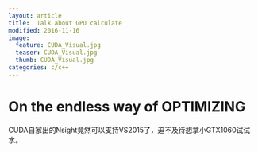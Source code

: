 ```yaml
---
layout: article
title:  Talk about GPU calculate
modified: 2016-11-16
image:
  feature: CUDA_Visual.jpg
  teaser: CUDA_Visual.jpg
  thumb: CUDA_Visual.jpg
categories: c/c++
---
```


# On the endless way of OPTIMIZING

CUDA自家出的Nsight竟然可以支持VS2015了，迫不及待想拿小GTX1060试试水。